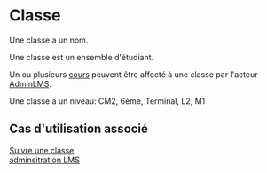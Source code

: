 #  Classe

Une classe a un nom.

Une classe est un ensemble d'étudiant.

Un ou plusieurs [cours](cours.md) peuvent être affecté à une classe par l'acteur [AdminLMS](../acteurs/adminLMS.md).

Une classe a un niveau: CM2, 6ème, Terminal, L2, M1

## Cas d'utilisation associé

[Suivre une classe](../casutilisation/enseignant/suivreclasse.md)  
[adminsitration LMS](../casutilisation/adminLMS/administrationlms.md)


<!---
Author : Hugo
Validator : Jordan
-->
